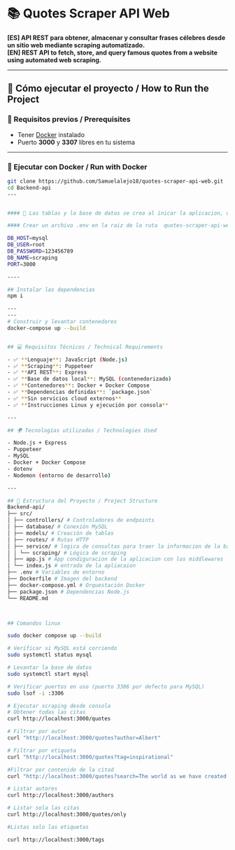 # 📚 Quotes Scraper API Web

**[ES] API REST para obtener, almacenar y consultar frases célebres desde un sitio web mediante scraping automatizado.**  
**[EN] REST API to fetch, store, and query famous quotes from a website using automated web scraping.**

---

## 🧪 Cómo ejecutar el proyecto / How to Run the Project

### 🔧 Requisitos previos / Prerequisites

- Tener [Docker](https://www.docker.com/products/docker-desktop) instalado
- Puerto **3000** y **3307** libres en tu sistema

---

### 🚀 Ejecutar con Docker / Run with Docker

```bash
git clone https://github.com/Samuelalejo18/quotes-scraper-api-web.git
cd Backend-api
---


#### 🚀 Las tablas y la base de datos se crea al inicar la aplicacion, de igual forma se encuentra el script de la base de datos

#### Crear un archivo .env en la raiz de la ruta  quotes-scraper-api-web/Backend-api, y pegar las variables de entorno ( en este caso se pegaran en este readme,pero realmente no se debe hacer)

DB_HOST=mysql
DB_USER=root
DB_PASSWORD=123456789
DB_NAME=scraping
PORT=3000

----

## Instalar las dependencias
npm i

---
---
# Construir y levantar contenedores
docker-compose up --build


## 💻 Requisitos Técnicos / Technical Requirements

- ✅ **Lenguaje**: JavaScript (Node.js)
- ✅ **Scraping**: Puppeteer
- ✅ **API REST**: Express
- ✅ **Base de datos local**: MySQL (contenedorizado)
- ✅ **Contenedores**: Docker + Docker Compose
- ✅ **Dependencias definidas**: `package.json`
- ✅ **Sin servicios cloud externos**
- ✅ **Instrucciones Linux y ejecución por consola**

---

## 🌍 Tecnologías utilizadas / Technologies Used

- Node.js + Express  
- Puppeteer  
- MySQL  
- Docker + Docker Compose  
- dotenv  
- Nodemon (entorno de desarrollo)  

---

## 📁 Estructura del Proyecto / Project Structure
Backend-api/
├── src/
│ ├── controllers/ # Controladores de endpoints
│ ├── database/ # Conexión MySQL
│ ├── models/ # Creación de tablas
│ ├── routes/ # Rutas HTTP
│ ├── service/ # logica de consultas para traer la informacion de la base de datos
│ │ └── scraping/ # Lógica de scraping
│ ├── app.js # App condiguracion de la aplicacion con los middlewares
│ └── index.js # entrada de la apliacaion
├── .env # Variables de entorno
├── Dockerfile # Imagen del backend
├── docker-compose.yml # Orquestación Docker
├── package.json # Dependencias Node.js
└── README.md



## Comandos linux

sudo docker compose up --build

# Verificar si MySQL está corriendo
sudo systemctl status mysql

# Levantar la base de datos
sudo systemctl start mysql

# Verificar puertos en uso (puerto 3306 por defecto para MySQL)
sudo lsof -i :3306

# Ejecutar scraping desde consola 
# Obtener todas las citas
curl http://localhost:3000/quotes

# Filtrar por autor
curl "http://localhost:3000/quotes?author=Albert"

# Filtrar por etiqueta
curl "http://localhost:3000/quotes?tag=inspirational"

#Filtrar por contenido de la citad
curl "http://localhost:3000/quotes?search=The world as we have created it is a process of our thinking "

# Listar autores
curl http://localhost:3000/authors

# Listar sola las citas
curl http://localhost:3000/quotes/only

#Listas solo las etiquetas 

curl http://localhost:3000/tags


